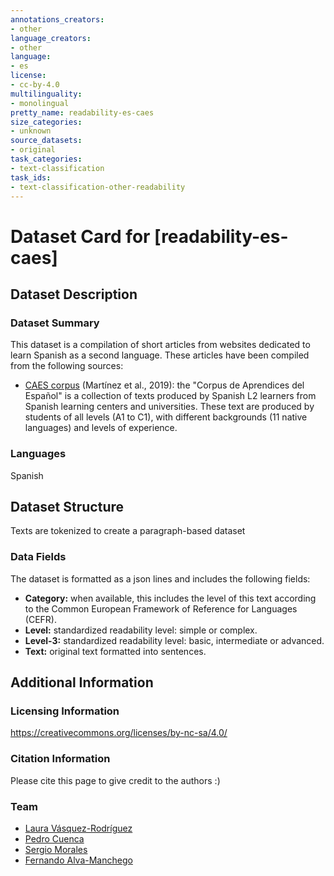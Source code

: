 ```yaml
---
annotations_creators:
- other
language_creators:
- other
language:
- es
license:
- cc-by-4.0
multilinguality:
- monolingual
pretty_name: readability-es-caes
size_categories:
- unknown
source_datasets:
- original
task_categories:
- text-classification
task_ids:
- text-classification-other-readability
---
```


# Dataset Card for [readability-es-caes]


## Dataset Description


### Dataset Summary

This dataset is a compilation of short articles from websites dedicated to learn Spanish as a second language. These articles have been compiled from the following sources:
- [CAES corpus](http://galvan.usc.es/caes/) (Martínez et al., 2019): the "Corpus de Aprendices del Español" is a collection of texts produced by Spanish L2 learners from Spanish learning centers and universities. These text are produced by students of all levels (A1 to C1), with different backgrounds (11 native languages) and levels of experience.  
### Languages

Spanish

## Dataset Structure

Texts are tokenized to create a paragraph-based dataset

### Data Fields

The dataset is formatted as a json lines and includes the following fields:
- **Category:** when available, this includes the level of this text according to the Common European Framework of Reference for Languages (CEFR).
- **Level:** standardized readability level: simple or complex.
- **Level-3:** standardized readability level: basic, intermediate or advanced.
- **Text:** original text formatted into sentences.


## Additional Information

### Licensing Information

https://creativecommons.org/licenses/by-nc-sa/4.0/

### Citation Information

Please cite this page to give credit to the authors :)

### Team
- [Laura Vásquez-Rodríguez](https://lmvasque.github.io/)
- [Pedro Cuenca](https://twitter.com/pcuenq)
- [Sergio Morales](https://www.fireblend.com/)
- [Fernando Alva-Manchego](https://feralvam.github.io/)

